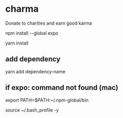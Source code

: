 # charma
Donate to charities and earn good karma


npm install --global expo

yarn install

## add dependency 

yarn add dependency-name

## if expo: command not found (mac)

export PATH=$PATH:~/.npm-global/bin

source ~/.bash_profile -y